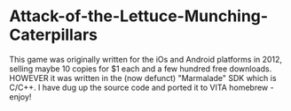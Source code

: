 # Attack-of-the-Lettuce-Munching-Caterpillars
This game was originally written for the iOs and Android platforms in 2012, selling maybe 10 copies for $1 each and a few hundred free downloads.
HOWEVER it was written in the (now defunct) "Marmalade" SDK which is C/C++. I have dug up the source code and ported it to VITA homebrew - enjoy!
